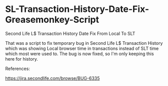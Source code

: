 SL-Transaction-History-Date-Fix-Greasemonkey-Script
===================================================

Second Life L$ Transaction History Date Fix From Local To SLT



That was a script to fix temporary bug in Second Life L$ Transaction History which was showing Local browser time in transactions instead of SLT time which most were used to.
The bug is now fixed, so I'm only keeping this here for history.


References:

https://jira.secondlife.com/browse/BUG-6335
